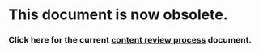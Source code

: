 # This document is now obsolete. 
### Click here for the current [content review process](https://github.com/department-of-veterans-affairs/va.gov-team/blob/master/Practice%20Areas/Content/content-review-process.md) document. 
